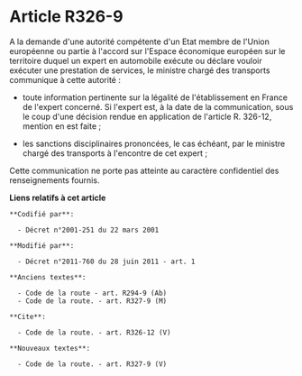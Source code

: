 # Article R326-9

A la demande d'une autorité compétente d'un Etat membre de l'Union européenne ou partie à l'accord sur l'Espace économique
européen sur le territoire duquel un expert en automobile exécute ou déclare vouloir exécuter une prestation de services, le
ministre chargé des transports communique à cette autorité :

- toute information pertinente sur la légalité de l'établissement en France de l'expert concerné. Si l'expert est, à la date
de la communication, sous le coup d'une décision rendue en application de l'article R. 326-12, mention en est faite ;

- les sanctions disciplinaires prononcées, le cas échéant, par le ministre chargé des transports à l'encontre de cet
expert ; 

Cette communication ne porte pas atteinte au caractère confidentiel des renseignements fournis.

**Liens relatifs à cet article**

	**Codifié par**:

	  - Décret n°2001-251 du 22 mars 2001

	**Modifié par**:

	  - Décret n°2011-760 du 28 juin 2011 - art. 1

	**Anciens textes**:

	  - Code de la route - art. R294-9 (Ab)
	  - Code de la route. - art. R327-9 (M)

	**Cite**:

	  - Code de la route. - art. R326-12 (V)

	**Nouveaux textes**:

	  - Code de la route. - art. R327-9 (V)
